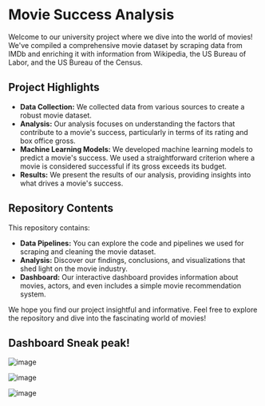# Movie Success Analysis

Welcome to our university project where we dive into the world of movies! We've compiled a comprehensive movie dataset by scraping data from IMDb and enriching it with information from Wikipedia, the US Bureau of Labor, and the US Bureau of the Census.

## Project Highlights

- **Data Collection:** We collected data from various sources to create a robust movie dataset.
- **Analysis:** Our analysis focuses on understanding the factors that contribute to a movie's success, particularly in terms of its rating and box office gross.
- **Machine Learning Models:** We developed machine learning models to predict a movie's success. We used a straightforward criterion where a movie is considered successful if its gross exceeds its budget.
- **Results:** We present the results of our analysis, providing insights into what drives a movie's success.

## Repository Contents

This repository contains:

- **Data Pipelines:** You can explore the code and pipelines we used for scraping and cleaning the movie dataset.
- **Analysis:** Discover our findings, conclusions, and visualizations that shed light on the movie industry.
- **Dashboard:** Our interactive dashboard provides information about movies, actors, and even includes a simple movie recommendation system.

We hope you find our project insightful and informative. Feel free to explore the repository and dive into the fascinating world of movies!


## Dashboard Sneak peak!

![image](https://github.com/mamh4/IMDb-Movies/assets/57665567/d125db12-2c5f-4d88-bbaf-771a76fc1ded)

![image](https://github.com/mamh4/IMDb-Movies/assets/57665567/7958156d-c509-4307-b2ca-6ebd0f1cd01c)


![image](https://github.com/mamh4/IMDb-Movies/assets/57665567/23071016-77a9-446e-b4cc-a79cea77bdaa)

